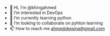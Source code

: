 - 👋 Hi, I’m @khingahmed
- 👀 I’m interested in DevOps
- 🌱 I’m currently learning python
- 💞️ I’m looking to collaborate on pyhton learning
- 📫 How to reach me ahmedokesina@gmail.com

<!---
khingahmed/khingahmed is a ✨ special ✨ repository because its `README.md` (this file) appears on your GitHub profile.
You can click the Preview link to take a look at your changes.
--->
